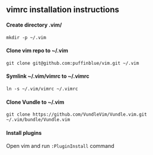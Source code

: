 ## vimrc installation instructions

#### Create directory .vim/

`mkdir -p ~/.vim`

#### Clone vim repo to ~/.vim

`git clone git@github.com:puffinblue/vim.git ~/.vim`

#### Symlink ~/.vim/vimrc to ~/.vimrc

`ln -s ~/.vim/vimrc ~/.vimrc`

#### Clone Vundle to ~/.vim

`git clone https://github.com/VundleVim/Vundle.vim.git ~/.vim/bundle/Vundle.vim`

#### Install plugins

Open vim and run `:PluginInstall` command
